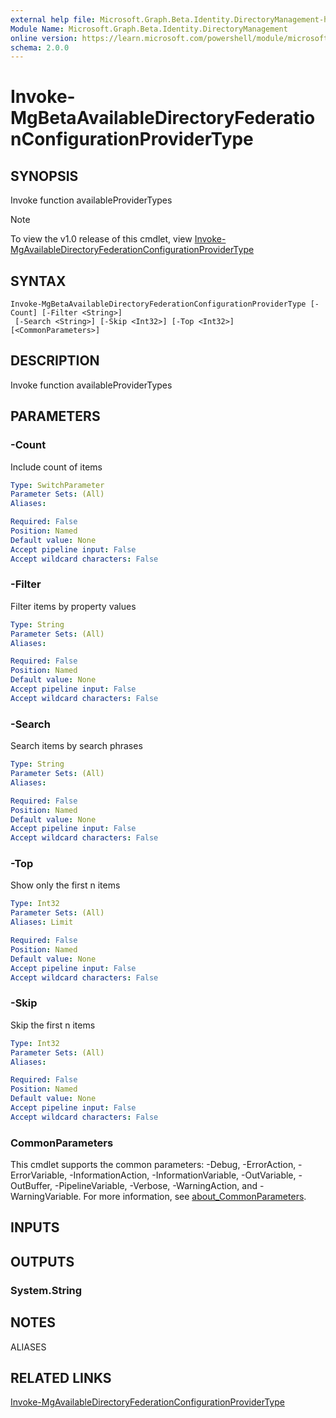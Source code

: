 ```yaml
---
external help file: Microsoft.Graph.Beta.Identity.DirectoryManagement-help.xml
Module Name: Microsoft.Graph.Beta.Identity.DirectoryManagement
online version: https://learn.microsoft.com/powershell/module/microsoft.graph.beta.identity.directorymanagement/invoke-mgbetaavailabledirectoryfederationconfigurationprovidertype
schema: 2.0.0
---
```


# Invoke-MgBetaAvailableDirectoryFederationConfigurationProviderType

## SYNOPSIS
Invoke function availableProviderTypes

> [!NOTE]
> To view the v1.0 release of this cmdlet, view [Invoke-MgAvailableDirectoryFederationConfigurationProviderType](/powershell/module/Microsoft.Graph.Identity.DirectoryManagement/Invoke-MgAvailableDirectoryFederationConfigurationProviderType?view=graph-powershell-v1.0)

## SYNTAX

```
Invoke-MgBetaAvailableDirectoryFederationConfigurationProviderType [-Count] [-Filter <String>]
 [-Search <String>] [-Skip <Int32>] [-Top <Int32>] [<CommonParameters>]
```

## DESCRIPTION
Invoke function availableProviderTypes

## PARAMETERS

### -Count
Include count of items

```yaml
Type: SwitchParameter
Parameter Sets: (All)
Aliases:

Required: False
Position: Named
Default value: None
Accept pipeline input: False
Accept wildcard characters: False
```

### -Filter
Filter items by property values

```yaml
Type: String
Parameter Sets: (All)
Aliases:

Required: False
Position: Named
Default value: None
Accept pipeline input: False
Accept wildcard characters: False
```

### -Search
Search items by search phrases

```yaml
Type: String
Parameter Sets: (All)
Aliases:

Required: False
Position: Named
Default value: None
Accept pipeline input: False
Accept wildcard characters: False
```

### -Top
Show only the first n items

```yaml
Type: Int32
Parameter Sets: (All)
Aliases: Limit

Required: False
Position: Named
Default value: None
Accept pipeline input: False
Accept wildcard characters: False
```

### -Skip
Skip the first n items

```yaml
Type: Int32
Parameter Sets: (All)
Aliases:

Required: False
Position: Named
Default value: None
Accept pipeline input: False
Accept wildcard characters: False
```

### CommonParameters
This cmdlet supports the common parameters: -Debug, -ErrorAction, -ErrorVariable, -InformationAction, -InformationVariable, -OutVariable, -OutBuffer, -PipelineVariable, -Verbose, -WarningAction, and -WarningVariable. For more information, see [about_CommonParameters](http://go.microsoft.com/fwlink/?LinkID=113216).

## INPUTS

## OUTPUTS

### System.String
## NOTES

ALIASES

## RELATED LINKS
[Invoke-MgAvailableDirectoryFederationConfigurationProviderType](/powershell/module/Microsoft.Graph.Identity.DirectoryManagement/Invoke-MgAvailableDirectoryFederationConfigurationProviderType?view=graph-powershell-v1.0)

